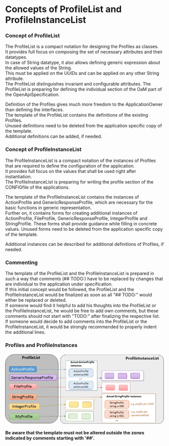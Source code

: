 # Concepts of ProfileList and ProfileInstanceList 


### Concept of ProfileList

The ProfileList is a compact notation for designing the Profiles as classes.  
It provides full focus on composing the set of necessary attributes and their datatypes.  
In case of String datatype, it also allows defining generic expression about the allowed values of the String.  
This must be applied on the UUIDs and can be applied on any other String attribute.  
The ProfileList distinguishes invariant and configurable attributes.
The ProfileList is preparing for defining the individual section of the OaM part of the OpenApiSpecification.  

Definition of the Profiles gives much more freedom to the ApplicationOwner than defining the interfaces.  
The template of the ProfileList contains the definitions of the existing Profiles.  
Unused definitions need to be deleted from the application specific copy of the template.  
Additional definitions can be added, if needed.  


### Concept of ProfileInstanceList

The ProfileInstanceList is a compact notation of the instances of Profiles that are required to define the configuration of the application.  
It provides full focus on the values that shall be used right after instantiation.  
The ProfileInstanceList is preparing for writing the profile section of the CONFIGfile of the applications. 

The template of the ProfileInstanceList contains the instances of ActionProfile and GenericResponseProfile, which are necessary for the basic functions in generic representation.  
Further on, it contains forms for creating additional instances of ActionProfile, FileProfile, GenericResponseProfile, IntegerProfile and StringProfile.
These forms shall provide guidance while filling in concrete values.
Unused forms need to be deleted from the application specific copy of the template.  

Additional instances can be described for additional definitions of Profiles, if needed.


### Commenting

The template of the ProfileList and the ProfileInstanceList is prepared in such a way that comments (## TODO:) have to be replaced by changes that are individual to the application under specification.  
If this initial concept would be followed, the ProfileList and the ProfileInstanceList would be finalized as soon as all "## TODO:" would either be replaced or deleted.  
If someone would find it helpful to add his thoughts into the ProfileList or the ProfileInstanceList, he would be free to add own comments, but these comments should not start with "TODO:" after finalizing the respective list.  
If someone would decide to add comments into the ProfileList or the ProfileInstanceList, it would be strongly recommended to properly indent the additional lines.


### Profiles and ProfileInstances

![Profiles and Instances](./pictures/ProfileAndInstance.png)  

**Be aware that the template must not be altered outside the zones indicated by comments starting with '##'.**   
